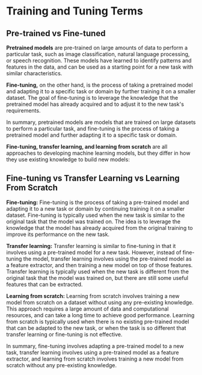 # Training and Tuning Terms

## Pre-trained vs Fine-tuned

**Pretrained models** are pre-trained on large amounts of data to perform a particular task, such as image classification, natural language processing, or speech recognition. These models have learned to identify patterns and features in the data, and can be used as a starting point for a new task with similar characteristics.

**Fine-tuning,** on the other hand, is the process of taking a pretrained model and adapting it to a specific task or domain by further training it on a smaller dataset. The goal of fine-tuning is to leverage the knowledge that the pretrained model has already acquired and to adjust it to the new task's requirements.

In summary, pretrained models are models that are trained on large datasets to perform a particular task, and fine-tuning is the process of taking a pretrained model and further adapting it to a specific task or domain.

**Fine-tuning, transfer learning, and learning from scratch** are all approaches to developing machine learning models, but they differ in how they use existing knowledge to build new models:

## Fine-tuning vs Transfer Learning vs Learning From Scratch

**Fine-tuning:** Fine-tuning is the process of taking a pre-trained model and adapting it to a new task or domain by continuing training it on a smaller dataset. Fine-tuning is typically used when the new task is similar to the original task that the model was trained on. The idea is to leverage the knowledge that the model has already acquired from the original training to improve its performance on the new task.

**Transfer learning:** Transfer learning is similar to fine-tuning in that it involves using a pre-trained model for a new task. However, instead of fine-tuning the model, transfer learning involves using the pre-trained model as a feature extractor, and then training a new model on top of those features. Transfer learning is typically used when the new task is different from the original task that the model was trained on, but there are still some useful features that can be extracted.

**Learning from scratch:** Learning from scratch involves training a new model from scratch on a dataset without using any pre-existing knowledge. This approach requires a large amount of data and computational resources, and can take a long time to achieve good performance. Learning from scratch is typically used when there is no existing pre-trained model that can be adapted to the new task, or when the task is so different that transfer learning or fine-tuning is not effective.

In summary, fine-tuning involves adapting a pre-trained model to a new task, transfer learning involves using a pre-trained model as a feature extractor, and learning from scratch involves training a new model from scratch without any pre-existing knowledge.

